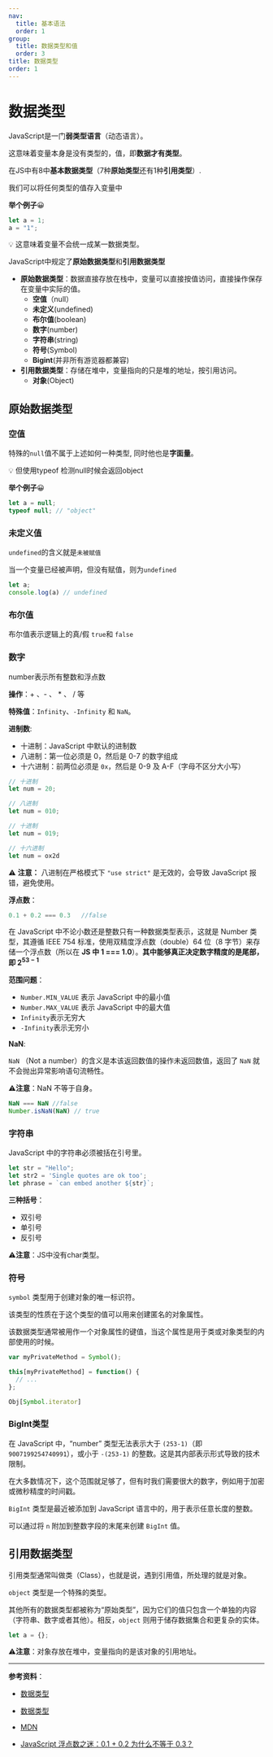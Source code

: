 ```yaml
---
nav:
  title: 基本语法
  order: 1
group:
  title: 数据类型和值
  order: 3
title: 数据类型
order: 1
---
```


# 数据类型

JavaScript是一门**弱类型语言**（动态语言）。

这意味着变量本身是没有类型的，值，即**数据才有类型**。

在JS中有8中**基本数据类型**（7种**原始类型**还有1种**引用类型**）.

我们可以将任何类型的值存入变量中

**举个例子**😀

```js
let a = 1;
a = "1";
```

💡 这意味着变量不会统一成某一数据类型。

JavaScript中规定了**原始数据类型**和**引用数据类型**

- **原始数据类型**：数据直接存放在栈中，变量可以直接按值访问，直接操作保存在变量中实际的值。
  - **空值**（null）
  - **未定义**(undefined)
  - **布尔值**(boolean)
  - **数字**(number)
  - **字符串**(string)
  - **符号**(Symbol)
  - **Bigint**(并非所有游览器都兼容)
- **引用数据类型**：存储在堆中，变量指向的只是堆的地址，按引用访问。
  - **对象**(Object)

## 原始数据类型

### 空值

特殊的`null`值不属于上述如何一种类型, 同时他也是**字面量**。

💡 但使用typeof 检测null时候会返回object

**举个例子**😀

```js
let a = null;
typeof null; // "object"
```

### 未定义值

`undefined`的含义就是`未被赋值`

当一个变量已经被声明，但没有赋值，则为`undefined`

```js
let a;
console.log(a) // undefined
```

### 布尔值

布尔值表示逻辑上的真/假 `true`和 `false`

### 数字

number表示所有整数和浮点数

**操作**：+ 、- 、 * 、 / 等

**特殊值**：`Infinity`、`-Infinity` 和 `NaN`。

**进制数**:

- 十进制：JavaScript 中默认的进制数
- 八进制：第一位必须是 0，然后是 0-7 的数字组成
- 十六进制：前两位必须是 `0x`，然后是 0-9 及 A-F（字母不区分大小写）

```js
// 十进制
let num = 20;

// 八进制
let num = 010;

// 十进制
let num = 019;

// 十六进制
let num = ox2d
```

⚠️ **注意：** 八进制在严格模式下 `"use strict"` 是无效的，会导致 JavaScript 报错，避免使用。

**浮点数**：

```js
0.1 + 0.2 === 0.3	//false
```

在 JavaScript 中不论小数还是整数只有一种数据类型表示，这就是 Number 类型，其遵循 IEEE 754 标准，使用双精度浮点数（double）64 位（8 字节）来存储一个浮点数（所以在 **JS 中 1 === 1.0**）。**其中能够真正决定数字精度的是尾部，即 $2^{53-1}$**

**范围问题**：

- `Number.MIN_VALUE` 表示 JavaScript 中的最小值
- `Number.MAX_VALUE` 表示 JavaScript 中的最大值
- `Infinity`表示无穷大
- `-Infinity`表示无穷小

**NaN**:

`NaN` （Not a number）的含义是本该返回数值的操作未返回数值，返回了 `NaN` 就不会抛出异常影响语句流畅性。

⚠️**注意**：NaN 不等于自身。

```js
NaN === NaN //false
Number.isNaN(NaN) // true
```

### 字符串

JavaScript 中的字符串必须被括在引号里。

```js
let str = "Hello";
let str2 = 'Single quotes are ok too';
let phrase = `can embed another ${str}`;
```

**三种括号**：

- 双引号
- 单引号
- 反引号

⚠️**注意**：JS中没有char类型。

### 符号

`symbol` 类型用于创建对象的唯一标识符。

该类型的性质在于这个类型的值可以用来创建匿名的对象属性。

该数据类型通常被用作一个对象属性的键值，当这个属性是用于类或对象类型的内部使用的时候。

```js
var myPrivateMethod = Symbol();

this[myPrivateMethod] = function() {
  // ...
};

Obj[Symbol.iterator]
```

### BigInt类型

在 JavaScript 中，“number” 类型无法表示大于 `(253-1)`（即 `9007199254740991`），或小于 `-(253-1)` 的整数。这是其内部表示形式导致的技术限制。

在大多数情况下，这个范围就足够了，但有时我们需要很大的数字，例如用于加密或微秒精度的时间戳。

`BigInt` 类型是最近被添加到 JavaScript 语言中的，用于表示任意长度的整数。

可以通过将 `n` 附加到整数字段的末尾来创建 `BigInt` 值。

## 引用数据类型

引用类型通常叫做类（Class），也就是说，遇到引用值，所处理的就是对象。

`object` 类型是一个特殊的类型。

其他所有的数据类型都被称为“原始类型”，因为它们的值只包含一个单独的内容（字符串、数字或者其他）。相反，`object` 则用于储存数据集合和更复杂的实体。

```js
let a = {};
```

⚠️**注意**：对象存放在堆中，变量指向的是该对象的引用地址。

---

**参考资料**：

- [数据类型](https://zh.javascript.info/types)

- [数据类型](https://tsejx.github.io/javascript-guidebook/basic-concept/data-types/data-types/#%E5%AD%97%E7%AC%A6%E4%B8%B2)
- [MDN](https://developer.mozilla.org/zh-CN/docs/Web/JavaScript/Reference/Global_Objects/Number/MAX_VALUE)

- [JavaScript 浮点数之迷：0.1 + 0.2 为什么不等于 0.3？](https://www.javascriptc.com/books/nodejs-roadmap/javascript/floating-point-number-0.1-0.2.html)